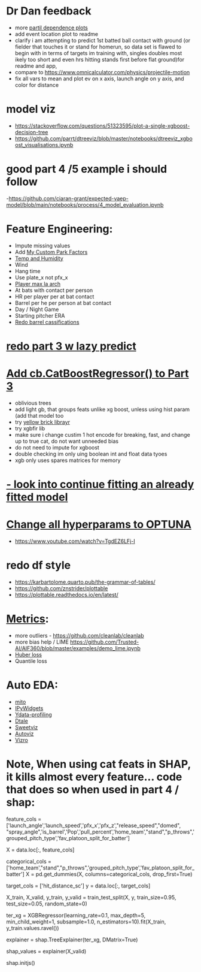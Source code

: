 # Dr Dan feedback
- more [partil dependence plots](https://scikit-learn.org/stable/auto_examples/miscellaneous/plot_partial_dependence_visualization_api.html#sphx-glr-auto-examples-miscellaneous-plot-partial-dependence-visualization-api-py)
- add event location plot to readme
- clarify i am attempting to predict 1st batted ball contact with ground (or fielder that touches it or stand for homerun, so data set is flawed to begin with in terms of targets im training with, singles doubles most ikely too short and even hrs hitting stands first before flat ground)for readme and app,
- compare to https://www.omnicalculator.com/physics/projectile-motion
- fix all vars to mean and plot ev on x axis, launch angle on y axis, and color for distance

# model viz
- https://stackoverflow.com/questions/51323595/plot-a-single-xgboost-decision-tree
- https://github.com/parrt/dtreeviz/blob/master/notebooks/dtreeviz_xgboost_visualisations.ipynb

# good part 4 /5 example i should follow
-https://github.com/ciaran-grant/expected-vaep-model/blob/main/notebooks/process/4_model_evaluation.ipynb

# Feature Engineering:
- Impute missing values
- Add [My Custom Park Factors](https://github.com/dec1costello/Baseball/tree/main/Stadiums)
- [Temp and Humidity](https://towardsdatascience.com/getting-weather-data-in-3-easy-steps-8dc10cc5c859)
- Wind
- Hang time
- Use plate_x not pfx_x
- [Player max la arch](https://drive.google.com/file/d/1fC974yEShTAJ6PXWgbamLlriaFUzjf1r/view)
- At bats with contact per person
- HR per player per at bat contact
- Barrel per he per person at bat contact
- Day / Night Game
- Starting pitcher ERA
- [Redo barrel cassifications](https://x.com/JonPgh/status/1706726176973373637?s=20)

# [redo part 3 w lazy predict](https://lazypredict.readthedocs.io/en/latest/index.html)

# [Add cb.CatBoostRegressor() to Part 3](https://towardsdatascience.com/catboost-regression-in-6-minutes-3487f3e5b329)
- oblivious trees
- add light gb, that groups feats unlike xg boost, unless using hist param (add that model too
- try [yellow brick librayr](https://rebeccabilbro.github.io/xgboost-and-yellowbrick/)
- try xgbfir lib
- make sure i change custim 1 hot encode for breaking, fast, and change up to true cat, do not want unneeded bias
- do not need to impute for xgboost
- double checking im only uing boolean int and float data tyoes
- xgb only uses spares matrices for memory

# **[- look into continue fitting an already fitted model](https://github.com/BexTuychiev/medium_stories/blob/master/2023/5_may/7_sklearn_pro/notebook.ipynb)**


# [Change all hyperparams to OPTUNA](https://towardsdatascience.com/why-is-everyone-at-kaggle-obsessed-with-optuna-for-hyperparameter-tuning-7608fdca337c)
- https://www.youtube.com/watch?v=TgdEZ6LFj-I


# redo df style
- https://karbartolome.quarto.pub/the-grammar-of-tables/
- https://github.com/znstrider/plottable
- https://plottable.readthedocs.io/en/latest/


# [Metrics](https://docs.seldon.io/projects/alibi/en/stable/overview/high_level.html):
- more outliers - https://github.com/cleanlab/cleanlab
- more bias help / LIME https://github.com/Trusted-AI/AIF360/blob/master/examples/demo_lime.ipynb
- [Huber loss](https://medium.com/analytics-vidhya/a-comprehensive-guide-to-loss-functions-part-1-regression-ff8b847675d6)
- Quantile loss

# Auto EDA:
- [mito](https://github.com/mito-ds/mito)
- [IPyWidgets](https://towardsdatascience.com/interactive-controls-for-jupyter-notebooks-f5c94829aee6)
- [Ydata-profiling](https://github.com/ydataai)
- [Dtale](https://github.com/man-group/dtale)
- [Sweetviz](https://towardsdatascience.com/sweetviz-automated-eda-in-python-a97e4cabacde)
- [Autoviz](https://towardsdatascience.com/autoviz-automatically-visualize-any-dataset-75876a4eede4)
- [Vizro](https://github.com/mckinsey/vizro)

# Note, When using cat feats in SHAP, it kills almost every feature... code that does so when used in part 4 / shap:

feature_cols = ['launch_angle','launch_speed','pfx_x','pfx_z',"release_speed","domed", "spray_angle",'is_barrel','Pop','pull_percent','home_team',"stand","p_throws",'grouped_pitch_type','fav_platoon_split_for_batter']

X = data.loc[:, feature_cols]

categorical_cols = ['home_team',"stand","p_throws",'grouped_pitch_type','fav_platoon_split_for_batter']
X = pd.get_dummies(X, columns=categorical_cols, drop_first=True)

target_cols = ['hit_distance_sc']
y = data.loc[:, target_cols]

X_train, X_valid, y_train, y_valid = train_test_split(X, y, train_size=0.95, test_size=0.05, random_state=0)

ter_xg = XGBRegressor(learning_rate=0.1, max_depth=5, min_child_weight=1, subsample=1.0, n_estimators=10).fit(X_train, y_train.values.ravel())

explainer = shap.TreeExplainer(ter_xg, DMatrix=True)

shap_values = explainer(X_valid)

shap.initjs()

